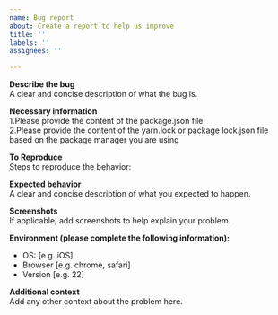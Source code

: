 ```yaml
---
name: Bug report
about: Create a report to help us improve
title: ''
labels: ''
assignees: ''

---
```


**Describe the bug** <br>
A clear and concise description of what the bug is.

**Necessary information** <br>
1.Please provide the content of the package.json file <br>
2.Please provide the content of the yarn.lock or package lock.json file based on the package manager you are using

**To Reproduce** <br>
Steps to reproduce the behavior:

**Expected behavior** <br>
A clear and concise description of what you expected to happen.

**Screenshots** <br>
If applicable, add screenshots to help explain your problem.

**Environment (please complete the following information):** <br>
 - OS: [e.g. iOS]
 - Browser [e.g. chrome, safari]
 - Version [e.g. 22]

**Additional context** <br>
Add any other context about the problem here.